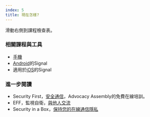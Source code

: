 ```yaml
---
index: 5
title: 現在怎樣?
---
```

滑動右側到課程檢查表。

### 相關課程與工具

*   [手機](umbrella://lesson/mobile-phones)
*   [Android](umbrella://lesson/signal-for-android)的Signal
*   適用於[iOS](umbrella://lesson/signal-for-ios)的Signal

### 進一步閱讀

*   Security First，[安全通信](https://advocacyassembly.org/en/courses/33/#/chapter/1/lesson/1)，Advocacy Assembly的免費在線培訓。
*   EFF，監視自衛，[與他人交流](https://ssd.eff.org/en/module/communicating-others)
*   Security in a Box，[保持您的在線通信隱私](https://securityinabox.org/en/guide/secure-communication)
